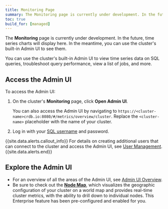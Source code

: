 ```yaml
---
title: Monitoring Page
summary: The Monitoring page is currently under development. In the future, time series charts will display here.
toc: true
build_for: [managed]
---
```


The **Monitoring** page is currently under development. In the future, time series charts will display here. In the meantime, you can use the cluster's built-in Admin UI to see them.

You can use the cluster's built-in Admin UI to view time series data on SQL queries, troubleshoot query performance, view a list of jobs, and more.

## Access the Admin UI

To access the Admin UI:

1. On the cluster's **Monitoring** page, click **Open Admin UI**.

    You can also access the Admin UI by navigating to `https://<cluster-name>crdb.io:8080/#/metrics/overview/cluster`. Replace the `<cluster-name>` placeholder with the name of your cluster.

2. Log in with your [SQL username](managed-user-management.html) and password.

{{site.data.alerts.callout_info}}
For details on creating additional users that can connect to the cluster and access the Admin UI, see [User Management](managed-user-management.html).
{{site.data.alerts.end}}

## Explore the Admin UI

- For an overview of all the areas of the Admin UI, see [Admin UI Overview](admin-ui-overview.html).
- Be sure to check out the [**Node Map**](admin-ui-overview.html), which visualizes the geographic configuration of your cluster on a world map and provides real-time cluster metrics, with the ability to drill down to individual nodes. This Enterprise feature has been pre-configured and enabled for you.
